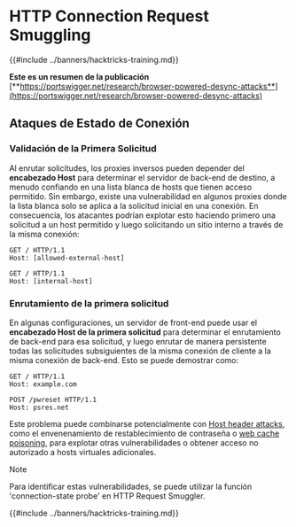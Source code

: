 # HTTP Connection Request Smuggling

{{#include ../banners/hacktricks-training.md}}

**Este es un resumen de la publicación** [**https://portswigger.net/research/browser-powered-desync-attacks**](https://portswigger.net/research/browser-powered-desync-attacks)

## Ataques de Estado de Conexión <a href="#state" id="state"></a>

### Validación de la Primera Solicitud

Al enrutar solicitudes, los proxies inversos pueden depender del **encabezado Host** para determinar el servidor de back-end de destino, a menudo confiando en una lista blanca de hosts que tienen acceso permitido. Sin embargo, existe una vulnerabilidad en algunos proxies donde la lista blanca solo se aplica a la solicitud inicial en una conexión. En consecuencia, los atacantes podrían explotar esto haciendo primero una solicitud a un host permitido y luego solicitando un sitio interno a través de la misma conexión:
```
GET / HTTP/1.1
Host: [allowed-external-host]

GET / HTTP/1.1
Host: [internal-host]
```
### Enrutamiento de la primera solicitud

En algunas configuraciones, un servidor de front-end puede usar el **encabezado Host de la primera solicitud** para determinar el enrutamiento de back-end para esa solicitud, y luego enrutar de manera persistente todas las solicitudes subsiguientes de la misma conexión de cliente a la misma conexión de back-end. Esto se puede demostrar como:
```
GET / HTTP/1.1
Host: example.com

POST /pwreset HTTP/1.1
Host: psres.net
```
Este problema puede combinarse potencialmente con [Host header attacks](https://portswigger.net/web-security/host-header), como el envenenamiento de restablecimiento de contraseña o [web cache poisoning](https://portswigger.net/web-security/web-cache-poisoning), para explotar otras vulnerabilidades o obtener acceso no autorizado a hosts virtuales adicionales.

> [!NOTE]
> Para identificar estas vulnerabilidades, se puede utilizar la función 'connection-state probe' en HTTP Request Smuggler.

{{#include ../banners/hacktricks-training.md}}
